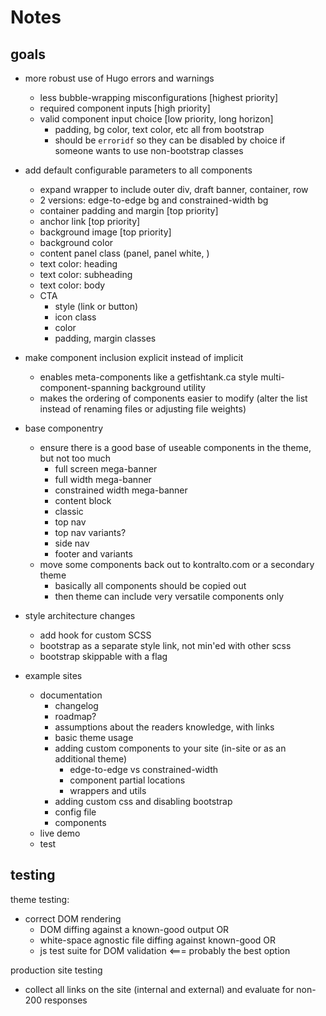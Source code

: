 # Notes

## goals
* more robust use of Hugo errors and warnings
  * less bubble-wrapping misconfigurations [highest priority]
  * required component inputs [high priority]
  * valid component input choice [low priority, long horizon]
    * padding, bg color, text color, etc all from bootstrap
    * should be `erroridf` so they can be disabled by choice if someone wants to use non-bootstrap classes

* add default configurable parameters to all components
  * expand wrapper to include outer div, draft banner, container, row
  * 2 versions: edge-to-edge bg and constrained-width bg
  * container padding and margin [top priority]
  * anchor link [top priority]
  * background image [top priority]
  * background color
  * content panel class (panel, panel white, )
  * text color: heading
  * text color: subheading
  * text color: body
  * CTA
    * style (link or button)
    * icon class
    * color
    * padding, margin classes

* make component inclusion explicit instead of implicit
  * enables meta-components like a getfishtank.ca style multi-component-spanning background utility
  * makes the ordering of components easier to modify (alter the list instead of renaming files or adjusting file weights)

* base componentry
  * ensure there is a good base of useable components in the theme, but not too much
    * full screen mega-banner
    * full width mega-banner 
    * constrained width mega-banner
    * content block
    * classic
    * top nav
    * top nav variants?
    * side nav
    * footer and variants
  * move some components back out to kontralto.com or a secondary theme
    * basically all components should be copied out
    * then theme can include very versatile components only

* style architecture changes
  * add hook for custom SCSS
  * bootstrap as a separate style link, not min'ed with other scss
  * bootstrap skippable with a flag

* example sites
  * documentation
    * changelog
    * roadmap?
    * assumptions about the readers knowledge, with links
    * basic theme usage
    * adding custom components to your site (in-site or as an additional theme)
      * edge-to-edge vs constrained-width
      * component partial locations
      * wrappers and utils
    * adding custom css and disabling bootstrap
    * config file
    * components
  * live demo
  * test

## testing

theme testing:
* correct DOM rendering
  * DOM diffing against a known-good output OR
  * white-space agnostic file diffing against known-good OR
  * js test suite for DOM validation <=== probably the best option

production site testing
  * collect all links on the site (internal and external) and evaluate for non-200 responses


